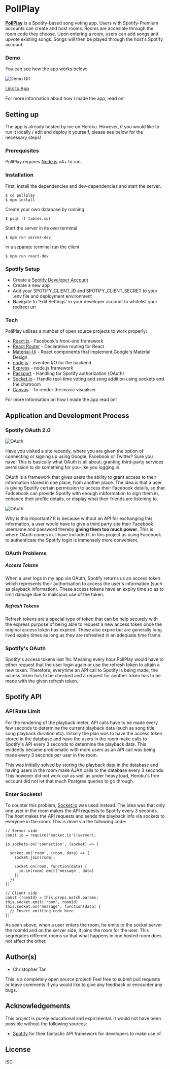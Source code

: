 # PollPlay
[**PollPlay**](https://github.com/chrismintan/pollplay) is a Spotify-based song voting app. Users with Spotify-Premium accounts can create and host rooms. Rooms are accesible through the room code they choose. Upon entering a room, users can add songs and upvote existing songs. Songs will then be played through the host's Spotify account.

### Demo
You can see how the app works below:

![Demo Gif](https://github.com/chrismintan/pollplay/blob/master/public/project4-demo.gif)

[Link to App](https://pollplay.herokuapp.com/)

For more information about how I made the app, read on!

## Setting up
The app is already hosted by me on Heroku. However, if you would like to run it locally / edit and deploy it yourself, please see below for the necessary steps!
### Prerequisites
PollPlay requires [Node.js](https://nodejs.org/) v4+ to run.

### Installation
First, install the dependencies and dev-dependencies and start the server.
```
$ cd pollplay
$ npm install
```
Create your own database by running
```
$ psql -f tables.sql
```
Start the server in its own terminal
```
$ npm run server-dev
```
In a separate terminal run the client
```
$ npm run react-dev
```
### Spotify Setup
* Create a [Spotify Developer Account](https://developer.spotify.com/dashboard/login)
* Create a new app
* Add your SPOTIFY\_CLIENT\_ID and SPOTIFY\_CLIENT\_SECRET to your .env file and deployment environment
* Navigate to 'Edit Settings' in your developer account to whitelist your redirect uri

### Tech
PollPlay utilises a number of open source projects to work properly:
* [React.js](https://reactjs.org/) - Facebook's front-end framework
* [React Router](https://reacttraining.com/react-router/) - Declarative routing for React
* [Material-Ui](https://material-ui.com/) - React components that implement Google's Material Design
* [node.js](https://nodejs.org/en/) - evented I/O for the backend
* [Express](https://expressjs.com/) - node.js framework
* [Passport](http://www.passportjs.org/docs/oauth/) - Handling for Spotify authorization (OAuth)
* [Socket.Io](https://socket.io/) - Handle real-time voting and song addition using sockets and the chatroom
* [Canvas](https://developer.mozilla.org/en-US/docs/Web/API/Canvas_API) - To render the music visualiser

For more information on how I made the app read on!
## Application and Development Process
### Spotify OAuth 2.0
![OAuth](https://github.com/chrismintan/pollplay/blob/master/public/oauth1.png)

Have you visited a site recently, where you are given the option of connecting or signing up using Google, Facebook or Twitter? Sure you have! This is basically what OAuth is all about; granting third-party services permission to do something for you-like you logging in.

OAuth is a framework that gives users the ability to grant access to their information stored in one place, from another place. The idea is that a user is giving Spotify certain permission to access their Facebook details, so that Fadcebook can provide Spotify with enough inbformation to sign them in, enhance their profile details, or display what their friends are listening to.

![OAuth](https://github.com/chrismintan/pollplay/blob/master/public/oauth2.png)

Why is this important? It is because without an API for exchanging this information, a user would have to give a third party site their Facebook username and password thereby **giving them too much power**. This is where OAuth comes in. I have included it in this project as using Facebook to authenticate the Spotify login is immensely more convenient.

### OAuth Problems
##### Access Tokens
When a user logs in my app via OAuth, Spotify returns us an access token which represents their authorisation to access the user's information (such as playback information). These access tokens have an expiry time so as to limit damage due to malicious use of the token.
##### Refresh Tokens
Refresh tokens are a special type of token that can be help securely with the express purpose of being able to request a new access token once the original access token has expired. These also expire but are generally long lived expiry times as long as they are refreshed in an adequate time frame.
### Spotify's OAuth
Spotify's access tokens last 1hr. Meaning every hour PollPlay would have to either request that the user login again or use the refresh token to attain a new token. Therefore, everytime an API call to Spotify is being made, the access token has to be checked and a request for another token has to be made with the given refresh token.

## Spotify API
### API Rate Limit
For the rendering of the playback meter, API calls have to be made every few seconds to determine the current playback data (such as song title, song playback duration etc). Initially the plan was to have the access token stored in the database and have the users in the room make calls to Spotify's API every 3 seconds to determine the playback data. This evidently became problematic with more users as an API call was being made every 3 seconds per user in the room.

This was initially solved by storing the playback data in the database and having users in the room make AJAX calls to the database every 3 seconds. This however did not work out as well as under heavy load, Heroku's free account did not let that much Postgres queries to go through.
### Enter Sockets!
To counter this problem, [Socket.Io](https://socket.io/) was used instead. The idea was that only one user in the room makes the API requests to Spotify every 3 seconds. The host makes the API requests and sends the playback info via sockets to everyone in the room. This is done via the following code:
```
// Server side
const io = require('socket.io')(server);

io.sockets.on('connection', (socket) => {

  socket.on('room', (room, data) => {
    socket.join(room);

    socket.on(room, function(data) {
      io.in(room).emit('message', data)
    })
  })
})

// Client side
const {roomId} = this.props.match.params;
this.socket.emit('room', roomId)
this.socket.on('message', function(data) {
  // Insert emitting code here
})
```
As seen above, when a user enters the room, he emits to the socket server the roomId and on the server side, it joins the room for the user. This segregates different rooms so that what happens in one hosted room does not affect the other.

## Author(s)
- Christopher Tan

This is a completely open source project! Feel free to submit pull requests or leave comments if you would like to give any feedback or encounter any bugs.

## Acknowledgements
This project is purely educational and expirimental. It would not have been possible without the following sources:

* [Spotify](https://www.spotify.com/) for their fantastic API framework for developers to make use of.

## License
ISC